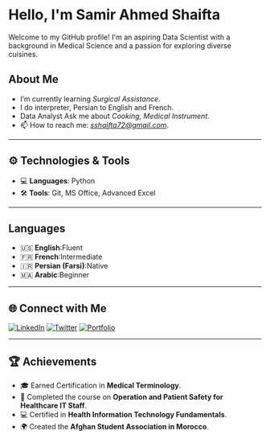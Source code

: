 # Hello, I'm Samir Ahmed Shaifta

Welcome to my GitHub profile! I'm an aspiring Data Scientist with a background
in Medical Science and a passion for exploring diverse cuisines.

## About Me

- I’m currently learning *Surgical Assistance*.
- I do interpreter, Persian to English and French.
- Data Analyst
   Ask me about *Cooking, Medical Instrument*.
   <!-- Intentionally using a bare URL for simplicity and clarity -->
- 📫 How to reach me: *sshaifta72@gmail.com*.

---

## ⚙️ Technologies & Tools

- 💻 **Languages**: Python
- 🛠️ **Tools**: Git, MS Office, Advanced Excel

---

## Languages

- 🇺🇸 **English**:Fluent  
- 🇫🇷 **French**:Intermediate  
- 🇮🇷 **Persian (Farsi)**:Native  
- 🇲🇦 **Arabic**:Beginner  

---

## 🌐 Connect with Me

[![LinkedIn](https://img.shields.io/badge/LinkedIn-0077B5?style=flat-square&logo=linkedin&logoColor=white)](https://linkedin.com/in/https://www.linkedin.com/in/shaifta-samir-ahmed-ba53a4286)
[![Twitter](https://img.shields.io/badge/Twitter-1DA1F2?style=flat-square&logo=twitter&logoColor=white)](https://twitter.com/https://x.com/ShaiftaSamir?t=hR8NXEvollrmZSLzTIEOXA&s=35)
[![Portfolio](https://img.shields.io/badge/Portfolio-24292e?style=flat-square&logo=github&logoColor=white)](https://your-portfolio-link.com)

---

## 🏆 Achievements

- 🎓 Earned Certification in **Medical Terminology**.
- 🏥 Completed the course on **Operation and Patient Safety for Healthcare IT Staff**.
- 💻 Certified in **Health Information Technology Fundamentals**.
- 🌍 Created the **Afghan Student Association in Morocco**.
